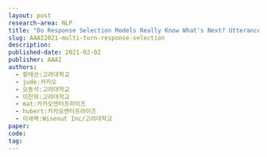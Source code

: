 ```yaml
---
layout: post
research-area: NLP
title: "Do Response Selection Models Really Know What's Next? Utterance Manipulation Strategies for Multi-turn Response Selection"
slug: AAAI2021-multi-turn-response-selection
description:
published-date: 2021-02-02
publisher: AAAI
authors:
  - 황태선:고려대학교
  - jude:카카오
  - 오동석:고려대학교
  - 이찬희:고려대학교
  - mat:카카오엔터프라이즈
  - hubert:카카오엔터프라이즈
  - 이새벽:Wisenut Inc/고려대학교
paper:
code:
tag:
---
```

